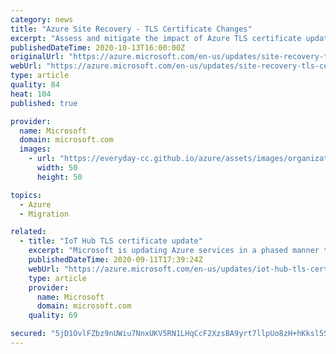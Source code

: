 ```yaml
---
category: news
title: "Azure Site Recovery - TLS Certificate Changes"
excerpt: "Assess and mitigate the impact of Azure TLS certificate updates on your Site Recovery environment"
publishedDateTime: 2020-10-13T16:00:00Z
originalUrl: "https://azure.microsoft.com/en-us/updates/site-recovery-tls-certificate-update/"
webUrl: "https://azure.microsoft.com/en-us/updates/site-recovery-tls-certificate-update/"
type: article
quality: 84
heat: 104
published: true

provider:
  name: Microsoft
  domain: microsoft.com
  images:
    - url: "https://everyday-cc.github.io/azure/assets/images/organizations/microsoft.com-50x50.jpg"
      width: 50
      height: 50

topics:
  - Azure
  - Migration

related:
  - title: "IoT Hub TLS certificate update"
    excerpt: "Microsoft is updating Azure services in a phased manner to use TLS certificates from a different set of Certificate Authorities."
    publishedDateTime: 2020-09-11T17:39:24Z
    webUrl: "https://azure.microsoft.com/en-us/updates/iot-hub-tls-certificate-update/"
    type: article
    provider:
      name: Microsoft
      domain: microsoft.com
    quality: 69

secured: "5jD1OvlFZbz9nUWiu7NnxUKV5RN1LHqCcF2XzsBA9yrt7llpUo8zH+hKksl5SsuHKLWecH1P4fWWEIrJryOfUsHTDXKl8f5gSC+Ky4rzW5MMseOzYkJBLVr/NTnFcFq62Mn3TxB7prtoI4ObsUbwLlcl3RU63lRjlbO5V1i8nLnX+UlXKKejXCz8V1Xl810AyvWBhBtn5KWURLxr7oN32LCRRr1MHJy5SG6gpnbX8pw7VUqy3qNffTpMxRb6J7e2r0NNkCOw+Ufy2Be/qVpmo0doOIjpVuAh4X3xfVuNZw2c/qFUsiFVUwOcXQkLgsajPNeNu2XgOxgHEdaMIQP3Sta2ecY9F0YMm3/t3oOlpJY=;Fomk2+VT7MmTC46Py/VsYQ=="
---
```


